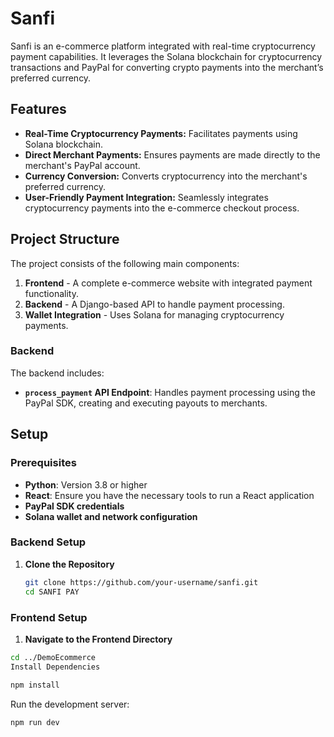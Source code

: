 # Sanfi

Sanfi is an e-commerce platform integrated with real-time cryptocurrency payment capabilities. It leverages the Solana blockchain for cryptocurrency transactions and PayPal for converting crypto payments into the merchant’s preferred currency.

## Features

- **Real-Time Cryptocurrency Payments:** Facilitates payments using Solana blockchain.
- **Direct Merchant Payments:** Ensures payments are made directly to the merchant's PayPal account.
- **Currency Conversion:** Converts cryptocurrency into the merchant's preferred currency.
- **User-Friendly Payment Integration:** Seamlessly integrates cryptocurrency payments into the e-commerce checkout process.

## Project Structure

The project consists of the following main components:

1. **Frontend** - A complete e-commerce website with integrated payment functionality.
2. **Backend** - A Django-based API to handle payment processing.
3. **Wallet Integration** - Uses Solana for managing cryptocurrency payments.

### Backend

The backend includes:

- **`process_payment` API Endpoint**: Handles payment processing using the PayPal SDK, creating and executing payouts to merchants.

## Setup

### Prerequisites

- **Python**: Version 3.8 or higher
- **React**: Ensure you have the necessary tools to run a React application
- **PayPal SDK credentials**
- **Solana wallet and network configuration**

### Backend Setup

1. **Clone the Repository**

   ```bash
   git clone https://github.com/your-username/sanfi.git
   cd SANFI PAY
   ```

### Frontend Setup
1. **Navigate to the Frontend Directory**

```bash 
cd ../DemoEcommerce
Install Dependencies
````
```bash 
npm install
````
Run the development server:

```bash 
npm run dev 
````
   
